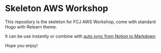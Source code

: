 # Skeleton AWS Workshop

This repository is the skeleton for FCJ AWS Workshop, come with standard Hugo with Relearn theme.

It can be use instantly or combine with [auto sync from Notion to Markdown](https://github.com/heo001997/notion-to-markdown)

Hope you enjoy!

